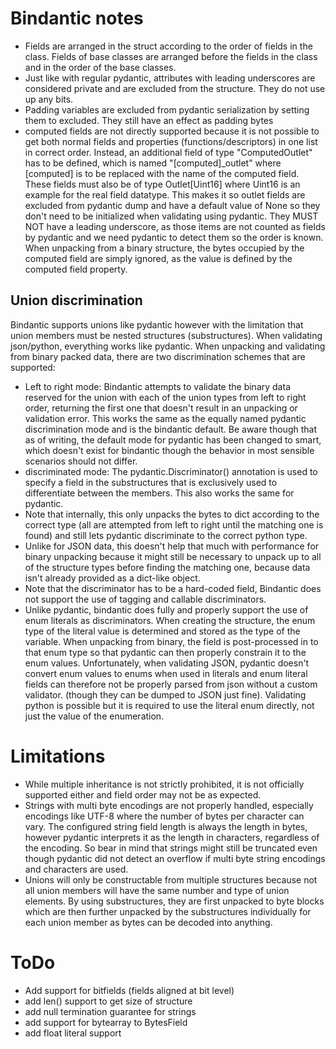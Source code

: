 # Bindantic notes

- Fields are arranged in the struct according to the order of fields in the class. Fields of base classes are arranged before the fields in the class and in the order of the base classes.
- Just like with regular pydantic, attributes with leading underscores are considered private and are excluded from the structure. They do not use up any bits.
- Padding variables are excluded from pydantic serialization by setting them to excluded. They still have an effect as padding bytes
- computed fields are not directly supported because it is not possible to get both normal fields and properties (functions/descriptors) in one list in correct order. Instead, an additional field of type "ComputedOutlet" has to be defined, which is named "[computed]_outlet" where [computed] is to be replaced with the name of the computed field. These fields must also be of type Outlet[Uint16] where Uint16 is an example for the real field datatype. This makes it so outlet fields are excluded from pydantic dump and have a default value of None so they don't need to be initialized when validating using pydantic. They MUST NOT have a leading underscore, as those items are not counted as fields by pydantic and we need pydantic to detect them so the order is known. When unpacking from a binary structure, the bytes occupied by the computed field are simply ignored, as the value is defined by the computed field property.

## Union discrimination

Bindantic supports unions like pydantic however with the limitation that union members must be nested structures (substructures). When validating json/python, everything works like pydantic. When unpacking and validating from binary packed data, there are two discrimination schemes that are supported:
 
- Left to right mode: Bindantic attempts to validate the binary data reserved for the union with each of the union types from left to right order, returning the first one that doesn't result in an unpacking or validation error. This works the same as the equally named pydantic discrimination mode and is the bindantic default. Be aware though that as of writing, the default mode for pydantic has been changed to smart, which doesn't exist for bindantic though the behavior in most sensible scenarios should not differ.
- discriminated mode: The pydantic.Discriminator() annotation is used to specify a field in the substructures that is exclusively used to differentiate between the members. This also works the same for pydantic. 
 - Note that internally, this only unpacks the bytes to dict according to the correct type (all are attempted from left to right until the matching one is found) and still lets pydantic discriminate to the correct python type. 
  - Unlike for JSON data, this doesn't help that much with performance for binary unpacking because it might still be necessary to unpack up to all of the structure types before finding the matching one, because data isn't already provided as a dict-like object. 
  - Note that the discriminator has to be a hard-coded field, Bindantic does not support the use of tagging and callable discriminators.
  - Unlike pydantic, bindantic does fully and properly support the use of enum literals as discriminators. When creating the structure, the enum type of the literal value is determined and stored as the type of the variable. When unpacking from binary, the field is post-processed in to that enum type so that pydantic can then properly constrain it to the enum values. Unfortunately, when validating JSON, pydantic doesn't convert enum values to enums when used in literals and enum literal fields can therefore not be properly parsed from json without a custom validator. (though they can be dumped to JSON just fine). Validating python is possible but it is required to use the literal enum directly, not just the value of the enumeration.

# Limitations

- While multiple inheritance is not strictly prohibited, it is not officially supported either and field order may not be as expected.
- Strings with multi byte encodings are not properly handled, especially encodings like UTF-8 where the number of bytes per character can vary. The configured string field length is always the length in bytes, however pydantic interprets it as the length in characters, regardless of the encoding. So bear in mind that strings might still be truncated even though pydantic did not detect an overflow if multi byte string encodings and characters are used.
- Unions will only be constructable from multiple structures because not all union members will have the same number and type of union elements. By using substructures, they are first unpacked to byte blocks which are then further unpacked by the substructures individually for each union member as bytes can be decoded into anything. 

# ToDo

- Add support for bitfields (fields aligned at bit level)
- add len() support to get size of structure
- add null termination guarantee for strings
- add support for bytearray to BytesField
- add float literal support
